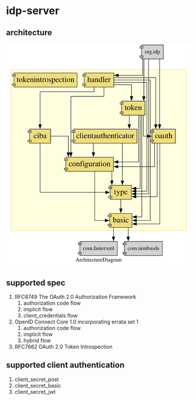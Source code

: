 # idp-server

## architecture

![architecture](./architecture.svg)

## supported spec

1. RFC6749 The OAuth 2.0 Authorization Framework
   1. authorization code flow
   2. implicit flow
   3. client_credentials flow
2. OpenID Connect Core 1.0 incorporating errata set 1
   1. authorization code flow
   2. implicit flow
   3. hybrid flow
3. RFC7662 OAuth 2.0 Token Introspection

## supported client authentication

1. client_secret_post
2. client_secret_basic
3. client_secret_jwt

